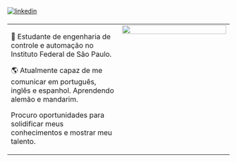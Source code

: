 <a href="https://linkedin.com/in/gisele-sena-medeiros-4579bb268/" target="_blank">
<img src=https://img.shields.io/badge/linkedin-%231E77B5.svg?&style=for-the-badge&logo=linkedin&logoColor=white alt=linkedin style="margin-bottom: 5px;" />
</a>
<br/>
<table><tr><td valign="top" width="50%">

📖 Estudante de engenharia de controle e automação no Instituto Federal de São Paulo.  


🌎 Atualmente capaz de me comunicar em português, inglês e espanhol. Aprendendo alemão e mandarim.   


 Procuro oportunidades para solidificar meus conhecimentos e mostrar meu talento.


</td><td valign="top" width="50%">

<div align="center">
<img src="https://i.pinimg.com/originals/31/d2/16/31d2164c54326b7fa63f8b775757754e.gif" align="center" style="width: 100%" />
</div>


</td></tr></table>
